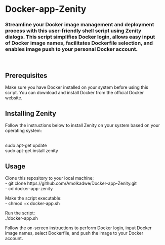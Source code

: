 <h1 align="Left">Docker-app-Zenity</h1>
<h3 align="left">Streamline your Docker image management and deployment process with this user-friendly shell script using Zenity dialogs. This script simplifies Docker login, allows easy input of Docker image names, facilitates Dockerfile selection, and enables image push to your personal Docker account.</h3>
<br>
<h2> Prerequisites</h2>
<p> Make sure you have Docker installed on your system before using this script. You can download and install Docker from the official Docker website.</p>

<h2>Installing Zenity</h2>
<p> Follow the instructions below to install Zenity on your system based on your operating system:

<br>sudo apt-get update <br>
sudo apt-get install zenity</p>

<h2> Usage</h2>
<p>Clone this repository to your local machine:<br>
 - git clone https://github.com/Amolkadwe/Docker-app-Zenity.git <br>
- cd docker-app-zenity</p>

<p>Make the script executable:<br>
 - chmod +x docker-app.sh</p>
 <p>Run the script:<br>
 ./docker-app.sh</p>

 <p>Follow the on-screen instructions to perform Docker login, input Docker image names, select Dockerfile, and push the image to your Docker account.
 </p>

